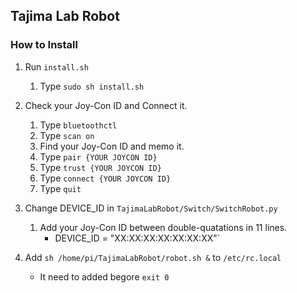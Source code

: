 ## Tajima Lab Robot

### How to Install

1. Run `install.sh`
   1. Type `sudo sh install.sh`

2. Check your Joy-Con ID and Connect it.
   1. Type `bluetoothctl`
   2. Type `scan on`
   3. Find your Joy-Con ID and memo it.
   4. Type `pair {YOUR JOYCON ID}`
   5. Type `trust {YOUR JOYCON ID}`
   6. Type `connect {YOUR JOYCON ID}`
   7. Type `quit`

3. Change DEVICE_ID in `TajimaLabRobot/Switch/SwitchRobot.py`
   1. Add your Joy-Con ID between double-quatations in 11 lines.
      - DEVICE_ID = "XX:XX:XX:XX:XX:XX:XX"`

4. Add `sh /home/pi/TajimaLabRobot/robot.sh &` to `/etc/rc.local`
   - It need to added begore `exit 0` 



